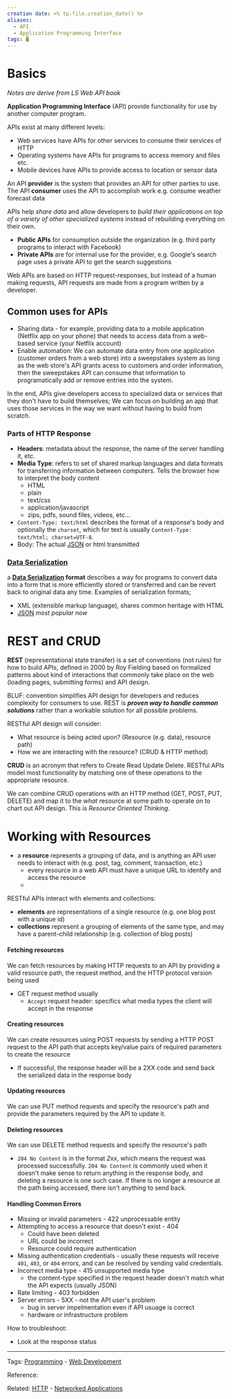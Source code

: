 ```yaml
---
creation date: <% tp.file.creation_date() %>
aliases:
  - API
  - Application Programming Interface
tags: 🖥️
---
```

# Basics
*Notes are derive from LS Web API book*

**Application Programming Interface** (API) provide functionality for use by another computer program.

APIs exist at many different levels:
- Web services have APIs for other services to consume their services of HTTP
- Operating systems have APIs for programs to access memory and files etc.
- Mobile devices have APIs to provide access to location or sensor data

An API **provider** is the system that provides an API for other parties to use. The API **consumer** uses the API to accomplish work e.g. consume weather forecast data 

APIs help *share data* and allow developers to *build their applications on top of a variety of other specialized systems* instead of rebuilding everything on their own. 

- **Public APIs** for consumption outside the organization (e.g. third party programs to interact with Facebook)
- **Private APIs** are for internal use for the provider, e.g. Google's search page uses a private API to get the search suggestions

Web APIs are based on HTTP request-responses, but instead of a human making requests, API requests are made from a program written by a developer. 

## Common uses for APIs
- Sharing data - for example, providing data to a mobile application (Netflix app on your phone) that needs to access data from a web-based service (your Netflix account)
- Enable automation: We can automate data entry from one application (customer orders from a web store) into a sweepstakes system as long as the web store's API grants acess to customers and order information, then the sweepstakes API can consume that information to programatically add or remove entries into the system.

In the end, APIs give developers access to specialized data or services that they don't have to build themselves; We can focus on building an app that uses those services in the way we want without having to build from scratch. 

### Parts of HTTP Response 
- **Headers**: metadata about the response, the name of the server handling it, etc.
- **Media Type**:  refers to set of shared markup languages and data formats for transferring information between computers. Tells the browser how to interpret the body content
	- HTML
	- plain
	- text/css
	- application/javascript
	- zips, pdfs, sound files, videos, etc...
 - `Content-Type: text/html` describes the format of a response's body and optionally the `charset`, which for text is usually `Content-Type: text/html; charset=UTF-8`. 
- Body: The actual [JSON](./JSON.md) or html transmitted


### [Data Serialization](./Data%20Serialization.md)
a **[Data Serialization](./Data%20Serialization.md) format** describes a way for programs to convert data into a form that is more efficiently stored or transferred and can be revert back to original data any time.
Examples of serialization formats;
- XML (extensible markup language), shares common heritage with HTML
- [JSON](./JSON.md) *most popular now*

# REST and CRUD
**REST** (representational state transfer) is a set of conventions (not rules) for how to build APIs, defined in 2000 by Roy Fielding based on formalized patterns about kind of interactions that commonly take place on the web (loading pages, submitting forms) and API design.

BLUF: convention simplifies API design for developers and reduces complexity for consumers to use. REST is ***proven way to handle common solutions*** rather than a workable solution for all possible problems.

RESTful API design will consider:
- What resource is being acted upon? (Resource (e.g. data), resource path)
- How we are interacting with the resource? (CRUD & HTTP method)

**CRUD** is an acronym that refers to Create Read Update Delete. RESTful APIs model most functionality by matching one of these operations to the appropriate resource.

We can combine CRUD operations with an HTTP method (GET, POST, PUT, DELETE) and map it to the *what* resource at some path to operate on to chart out API design. This is *Resource Oriented Thinking*.

# Working with Resources
- a **resource** represents a grouping of data, and is anything an API user needs to interact with (e.g. post, tag, comment, transaction, etc.)
	- every resource in a web API must have a unique URL to identify and access the resource
	- 
RESTful APIs interact with elements and collections:
- **elements** are representations of a single resource (e.g. one blog post with a unique id)
- **collections** represent a grouping of elements of the same type, and may have a parent-child relationship (e.g. collection of blog posts) 

#### Fetching resources
We can fetch resources by making HTTP requests to an API by providing a valid resource path, the request method, and the HTTP protocol version being used
- GET  request method usually
	- `Accept` request header: specifics what media types the client will accept in the response

#### Creating resources
We can create resources using POST requests by sending a HTTP POST request to the API path that accepts key/value pairs of required parameters to create the resource
- If successful, the response header will be a 2XX code and send back the serialized data in the response body

#### Updating resources
We can use PUT method requests and specify the resource's path and provide the parameters required by the API to update it.

#### Deleting resources
We can use DELETE method requests and specify the resource's path
- `204 No Content` is in the format _2xx_, which means the request was processed successfully. `204 No Content` is commonly used when it doesn't make sense to return anything in the response body, and deleting a resource is one such case. If there is no longer a resource at the path being accessed, there isn't anything to send back.

#### Handling Common Errors
- Missing or invalid parameters - 422 unprocessable entity
- Attempting to access a resource that doesn't exist - 404
	- Could have been deleted
	- URL could be incorrect 
	- Resource could require authentication
- Missing authentication credentials - usually these requests will receive `401`, `403`, or `404` errors, and can be resolved by sending valid credentials.
- Incorrect media type - 415 unsupported media type 
	- the content-type specified in the request header doesn't match what the API expects (usually JSON)
- Rate limiting - 403 forbidden
- Server errors - 5XX - not the API user's problem
	- bug in server impelmentation even if API usuage is correct
	- hardware or infrastructure problem

How to troubleshoot:
- Look at the response status

---
Tags: [Programming](Programming.md) - [Web Development](Web%20Development.md) 

Reference:

Related: [HTTP](./HTTP.md) - [Networked Applications](./Networked%20Applications.md)